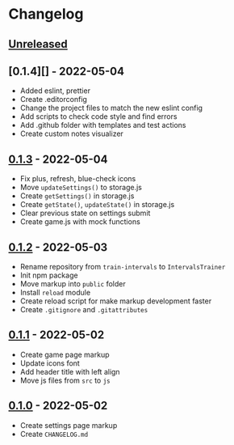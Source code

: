 # Changelog

## [Unreleased][unreleased]

## [0.1.4][] - 2022-05-04

- Added eslint, prettier
- Create .editorconfig
- Change the project files to match the new eslint config
- Add scripts to check code style and find errors
- Add .github folder with templates and test actions
- Create custom notes visualizer

## [0.1.3][] - 2022-05-04

- Fix plus, refresh, blue-check icons
- Move `updateSettings()` to storage.js
- Create `getSettings()` in storage.js
- Create `getState()`, `updateState()` in storage.js
- Clear previous state on settings submit
- Create game.js with mock functions

## [0.1.2][] - 2022-05-03

- Rename repository from `train-intervals` to `IntervalsTrainer`
- Init npm package
- Move markup into `public` folder
- Install `reload` module
- Create reload script for make markup development faster
- Create `.gitignore` and `.gitattributes`

## [0.1.1][] - 2022-05-02

- Create game page markup
- Update icons font
- Add header title with left align
- Move js files from `src` to `js`

## [0.1.0][] - 2022-05-02

- Create settings page markup
- Create `CHANGELOG.md`

[unreleased]: https://github.com/nieopierzony/IntervalsTrainer/compare/v0.1.3....HEAD
[0.1.3]: https://github.com/nieopierzony/IntervalsTrainer/releases/tag/v0.1.3
[0.1.2]: https://github.com/nieopierzony/IntervalsTrainer/releases/tag/v0.1.2
[0.1.1]: https://github.com/nieopierzony/IntervalsTrainer/releases/tag/v0.1.1
[0.1.0]: https://github.com/nieopierzony/IntervalsTrainer/releases/tag/v0.1.0
